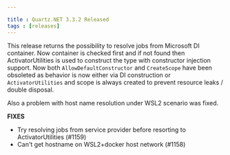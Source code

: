 ```yaml
---

title : Quartz.NET 3.3.2 Released
tags : [releases]
---
```


This release returns the possibility to resolve jobs from Microsoft DI container. Now container is checked first and if not found then
ActivatorUtilities is used to construct the type with constructor injection support. Now both `AllowDefaultConstructor` and `CreateScope` have
been obsoleted as behavior is now either via DI construction or `ActivatorUtilities` and scope is always created to prevent resource leaks / double disposal.

Also a problem with host name resolution under WSL2 scenario was fixed.

__FIXES__

* Try resolving jobs from service provider before resorting to ActivatorUtilities (#1159)
* Can't get hostname on WSL2+docker host network (#1158)

<Download />
